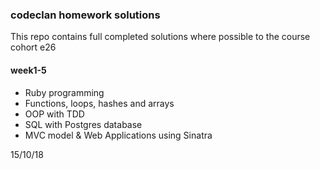 ### codeclan homework solutions

This repo contains full completed solutions where possible to the course cohort e26

#### week1-5
 - Ruby programming
 - Functions, loops, hashes and arrays
 - OOP with TDD
 - SQL with Postgres database
 - MVC model & Web Applications using Sinatra
 
 
 
 
 
 
 
 
 
 
 
 
 
15/10/18

 
